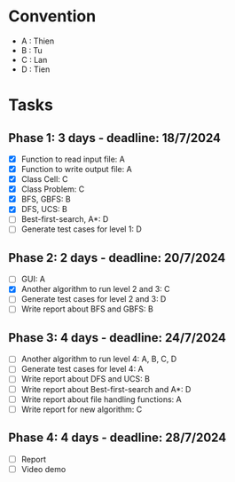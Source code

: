 # Convention
- A : Thien
- B : Tu
- C : Lan
- D : Tien

# Tasks
## Phase 1: 3 days - deadline: 18/7/2024
- [x] Function to read input file: A
- [x] Function to write output file: A
- [x] Class Cell: C
- [x] Class Problem: C
- [x] BFS, GBFS: B
- [x] DFS, UCS: B
- [ ] Best-first-search, A*: D
- [ ] Generate test cases for level 1: D

## Phase 2: 2 days - deadline: 20/7/2024
- [ ] GUI: A
- [x] Another algorithm to run level 2 and 3: C
- [ ] Generate test cases for level 2 and 3: D
- [ ] Write report about BFS and GBFS: B

## Phase 3: 4 days - deadline: 24/7/2024
- [ ] Another algorithm to run level 4: A, B, C, D
- [ ] Generate test cases for level 4: A
- [ ] Write report about DFS and UCS: B
- [ ] Write report about Best-first-search and A*: D
- [ ] Write report about file handling functions: A
- [ ] Write report for new algorithm: C

## Phase 4: 4 days - deadline: 28/7/2024
- [ ] Report
- [ ] Video demo